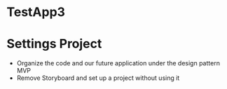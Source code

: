# TestApp3

# Settings Project
* Organize the code and our future application under the design pattern MVP
* Remove Storyboard and set up a project without using it
